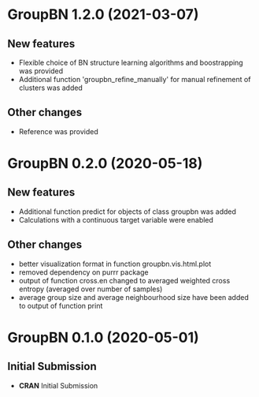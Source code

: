 GroupBN 1.2.0 (2021-03-07)
==========================

New features
------------

-   Flexible choice of BN structure learning algorithms and boostrapping was provided
-   Additional function 'groupbn_refine_manually' for manual refinement of clusters was added

Other changes
-------------
- Reference was provided


GroupBN 0.2.0 (2020-05-18)
==========================

New features
------------

-   Additional function predict for objects of class groupbn was added
-   Calculations with a continuous target variable were enabled

Other changes
-------------

-   better visualization format in function groupbn.vis.html.plot
-   removed dependency on purrr package
-   output of function cross.en changed to averaged weighted cross
    entropy (averaged over number of samples)
-   average group size and average neighbourhood size have been added to
    output of function print

GroupBN 0.1.0 (2020-05-01)
==========================

Initial Submission
------------------

-   **CRAN** Initial Submission
